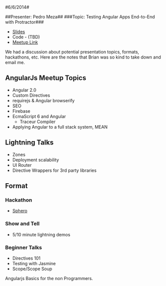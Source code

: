 #6/6/2014#

##Presenter: Pedro Meza##
###Topic: Testing Angular Apps End-to-End with Protractor###
* [Slides](http://slides.com/pedromeza/angularjs_protractor)
* Code - (TBD)
* [Meetup Link](http://www.meetup.com/RockyMountainAngularJS/events/182618962/?comment_table_id=363577152&comment_table_name=event_comment)

We had a discussion about potential presentation topics, formats, hackathons, etc.  Here are the notes that Brian was so kind to take down and email me.

## AngularJs Meetup Topics

- Angular 2.0
- Custom Directives
- requirejs & Angular browserify
- SEO
- Firebase
- EcmaScript 6 and Angular
  - Traceur Compiler
- Applying Angular to a full stack system, MEAN

## Lightning Talks

- Zones
- Deployment scalability
- UI Router
- Directive Wrappers for 3rd party libraries

## Format

### Hackathon

- [Sphero](http://www.gosphero.com/)

### Show and Tell
- 5/10 minute lightning demos

### Beginner Talks

- Directives 101
- Testing with Jasmine
- Scope/Scope Soup

Angularjs Basics for the non Programmers.
